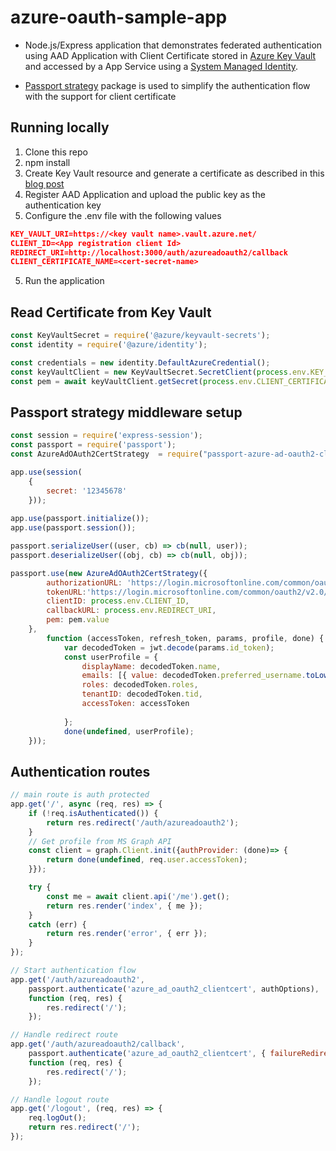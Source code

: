 # azure-oauth-sample-app

- Node.js/Express application that demonstrates federated authentication using AAD Application with Client Certificate stored in [Azure Key Vault](https://docs.microsoft.com/en-us/azure/key-vault/general/overview) and accessed by a App Service using a [System Managed Identity](https://docs.microsoft.com/en-us/azure/active-directory/managed-identities-azure-resources/overview).

- [Passport strategy](https://www.npmjs.com/package/passport-azure-ad-oauth2-clientcert) package is used to simplify the authentication flow with the support for client certificate


## Running locally
1. Clone this repo
2. npm install
2. Create Key Vault resource and generate a certificate as described in this [blog post](https://nirvana.schwartzman.info/wordpress/2020/09/05/authenticate-using-client-certificate-and-system-managed-identity/)
3. Register AAD Application and upload the public key as the authentication key
4. Configure the .env file with the following values

```JSON
KEY_VAULT_URI=https://<key vault name>.vault.azure.net/
CLIENT_ID=<App registration client Id>
REDIRECT_URI=http://localhost:3000/auth/azureadoauth2/callback
CLIENT_CERTIFICATE_NAME=<cert-secret-name>
```
5. Run the application

## Read Certificate from Key Vault
``` javascript
const KeyVaultSecret = require('@azure/keyvault-secrets');
const identity = require('@azure/identity');

const credentials = new identity.DefaultAzureCredential();
const keyVaultClient = new KeyVaultSecret.SecretClient(process.env.KEY_VAULT_URI, credentials);
const pem = await keyVaultClient.getSecret(process.env.CLIENT_CERTIFICATE_NAME);    
```

## Passport strategy middleware setup

```javascript
const session = require('express-session');
const passport = require('passport');
const AzureAdOAuth2CertStrategy  = require("passport-azure-ad-oauth2-clientcert");

app.use(session(
    {
        secret: '12345678'
    }));
    
app.use(passport.initialize());
app.use(passport.session());

passport.serializeUser((user, cb) => cb(null, user));
passport.deserializeUser((obj, cb) => cb(null, obj));

passport.use(new AzureAdOAuth2CertStrategy({
        authorizationURL: 'https://login.microsoftonline.com/common/oauth2/v2.0/authorize',
        tokenURL:'https://login.microsoftonline.com/common/oauth2/v2.0/token',
        clientID: process.env.CLIENT_ID,
        callbackURL: process.env.REDIRECT_URI,
        pem: pem.value
    },
        function (accessToken, refresh_token, params, profile, done) {
            var decodedToken = jwt.decode(params.id_token);
            const userProfile = {
                displayName: decodedToken.name,
                emails: [{ value: decodedToken.preferred_username.toLowerCase() }],
                roles: decodedToken.roles,
                tenantID: decodedToken.tid,
                accessToken: accessToken
                
            };
            done(undefined, userProfile);
    }));    

```
## Authentication routes

```javascript
// main route is auth protected
app.get('/', async (req, res) => {
    if (!req.isAuthenticated()) {
        return res.redirect('/auth/azureadoauth2');
    }
    // Get profile from MS Graph API
    const client = graph.Client.init({authProvider: (done)=> {
        return done(undefined, req.user.accessToken);
    }});

    try {
        const me = await client.api('/me').get();
        return res.render('index', { me });
    }
    catch (err) {
        return res.render('error', { err });
    }
});

// Start authentication flow
app.get('/auth/azureadoauth2',
    passport.authenticate('azure_ad_oauth2_clientcert', authOptions),
    function (req, res) {
        res.redirect('/');
    });

// Handle redirect route
app.get('/auth/azureadoauth2/callback',
    passport.authenticate('azure_ad_oauth2_clientcert', { failureRedirect: '/login' }),
    function (req, res) {
        res.redirect('/');
    });

// Handle logout route
app.get('/logout', (req, res) => {
    req.logOut();
    return res.redirect('/');
});

```






